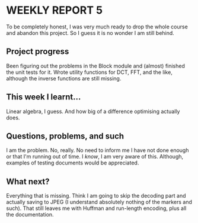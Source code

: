 # WEEKLY REPORT 5

To be completely honest, I was very much ready to drop the whole course and abandon this project. So I guess it is no wonder I am still behind.

## Project progress

Been figuring out the problems in the Block module and (almost) finished the unit tests for it. Wrote utility functions for DCT, FFT, and the like, although the inverse functions are still missing.

## This week I learnt...

Linear algebra, I guess. And how big of a difference optimising actually does.

## Questions, problems, and such

I am the problem. No, really. No need to inform me I have not done enough or that I'm running out of time. I *know*, I am very aware of this. Although, examples of testing documents would be appreciated.

## What next?

Everything that is missing. Think I am going to skip the decoding part and actually saving to JPEG (I understand absolutely nothing of the markers and such). That still leaves me with Huffman and run-length encoding, plus all the documentation.
